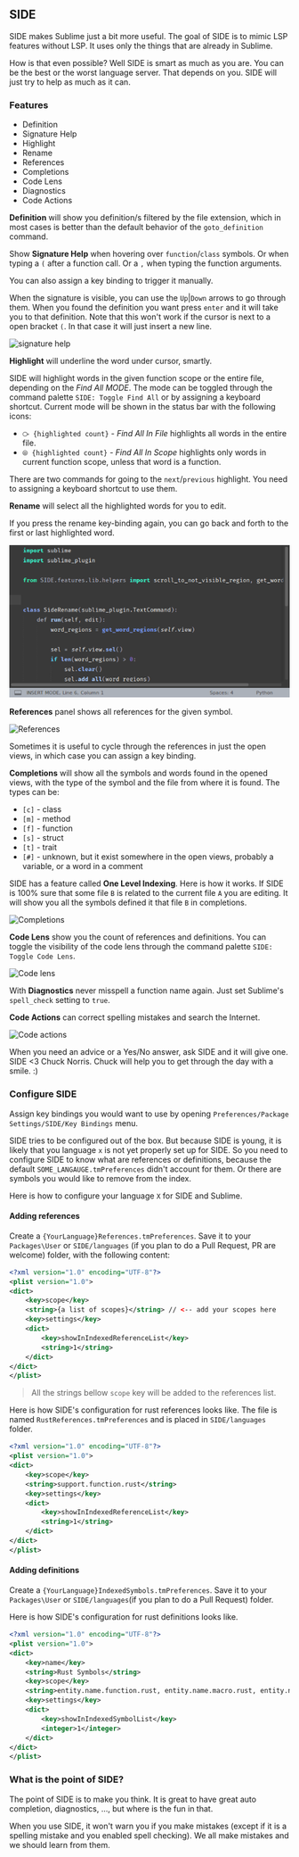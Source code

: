 ## SIDE 

SIDE makes Sublime just a bit more useful.
The goal of SIDE is to mimic LSP features without LSP. It uses only the things that are already in Sublime.

How is that even possible?
Well SIDE is smart as much as you are.
You can be the best or the worst language server. That depends on you. 
SIDE will just try to help as much as it can.

### Features
* Definition
* Signature Help
* Highlight
* Rename
* References
* Completions
* Code Lens
* Diagnostics
* Code Actions


**Definition** will show you definition/s filtered by the file extension, which in most cases is better than the default behavior of the `goto_definition` command. 


Show **Signature Help** when hovering over `function`/`class` symbols. 
Or when typing a `(` after a function call.
Or a `,` when typing the function arguments. 

You can also assign a key binding to trigger it manually.

When the signature is visible, you can use the `Up`|`Down` arrows to go through them. 
When you found the definition you want press `enter` and it will take you to that definition. Note that this won't work if the cursor is next to a open bracket `(`. In that case it will just insert a new line.

![signature help](img/signature.png)


**Highlight** will underline the word under cursor, smartly. 

SIDE will highlight words in the given function scope or the entire file, depending on the *Find All MODE*.
The mode can be toggled through the command palette `SIDE: Toggle Find All` or by assigning a keyboard shortcut. 
Current mode will be shown in the status bar with the following icons:

- `⧂ {highlighted count}` - *Find All In File* highlights all words in the entire file.
- `⦾ {highlighted count}` - *Find All In Scope* highlights only words in current function scope, unless that word is a function.

There are two commands for going to the `next`/`previous` highlight. You need to assigning a keyboard shortcut to use them.


**Rename** will select all the highlighted words for you to edit. 

If you press the rename key-binding again, you can go back and forth to the first or last highlighted word. 

![highlight_rename_example](img/rename.gif)


**References** panel shows all references for the given symbol.

![References](img/references.png)

Sometimes it is useful to cycle through the references in just the open views, in which case you can assign a key binding.   


**Completions** will show all the symbols and words found in the opened views, with the type of the symbol and the file from where it is found. The types can be:
* `[c]` - class
* `[m]` - method
* `[f]` - function
* `[s]` - struct
* `[t]` - trait
* `[#]` - unknown, but it exist somewhere in the open views, probably a variable, or a word in a comment

SIDE has a feature called **One Level Indexing**. Here is how it works.
If SIDE is 100% sure that some file `B` is related to the current file `A` you are editing.
It will show you all the symbols defined it that file `B` in completions. 

![Completions](img/completions.png)


**Code Lens** show you the count of references and definitions. You can toggle the visibility of the code lens through the command palette `SIDE: Toggle Code Lens`. 

![Code lens](img/codelens.png)


With **Diagnostics**  never misspell a function name again. Just set Sublime's `spell_check` setting to `true`. 


**Code Actions** can correct spelling mistakes and search the Internet.

![Code actions](img/codeactions.png)

When you need an advice or a Yes/No answer, ask SIDE and it will give one. 
SIDE <3 Chuck Norris. Chuck will help you to get through the day with a smile. :)


### Configure SIDE

Assign key bindings you would want to use by opening `Preferences/Package Settings/SIDE/Key Bindings` menu.

SIDE tries to be configured out of the box. But because SIDE is young, it is likely that you language `x` is not yet properly set up for SIDE.
So you need to configure SIDE to know what are references or definitions, because the default `SOME_LANGAUGE.tmPreferences` didn't account for them.
Or there are symbols you would like to remove from the index. 

Here is how to configure your language `X` for SIDE and Sublime. 

#### Adding references

Create a `{YourLanguage}References.tmPreferences`. 
Save it to your `Packages\User` or `SIDE/languages` (if you plan to do a Pull Request, PR are welcome) folder, with the following content:

```xml
<?xml version="1.0" encoding="UTF-8"?>
<plist version="1.0">
<dict>
	<key>scope</key>
	<string>{a list of scopes}</string> // <-- add your scopes here
	<key>settings</key>
	<dict>
		<key>showInIndexedReferenceList</key>
		<string>1</string>
	</dict>
</dict>
</plist>
```
> All the strings bellow `scope` key will be added to the references list. 

Here is how SIDE's configuration for rust references looks like. The file is named `RustReferences.tmPreferences` and is placed in `SIDE/languages` folder.

```xml
<?xml version="1.0" encoding="UTF-8"?>
<plist version="1.0">
<dict>
	<key>scope</key>
	<string>support.function.rust</string>
	<key>settings</key>
	<dict>
		<key>showInIndexedReferenceList</key>
		<string>1</string>
	</dict>
</dict>
</plist>
```

#### Adding definitions 

Create a `{YourLanguage}IndexedSymbols.tmPreferences`. Save it to your `Packages\User` or `SIDE/languages`(if you plan to do a Pull Request) folder.

Here is how SIDE's configuration for rust definitions looks like.

```xml
<?xml version="1.0" encoding="UTF-8"?>
<plist version="1.0">
<dict>
	<key>name</key>
	<string>Rust Symbols</string>
	<key>scope</key>
	<string>entity.name.function.rust, entity.name.macro.rust, entity.name.struct.rust, entity.name.enum.rust, entity.name.module.rust, entity.name.type.rust, entity.name.impl.rust, entity.name.trait.rust</string>
	<key>settings</key>
	<dict>
		<key>showInIndexedSymbolList</key>
		<integer>1</integer>
	</dict>
</dict>
</plist>
```

### What is the point of SIDE?

The point of SIDE is to make you think. It is great to have great auto completion, diagnostics, ..., but where is the fun in that.

When you use SIDE, it won't warn you if you make mistakes (except if it is a spelling mistake and you enabled spell checking). We all make mistakes and we should learn from them.